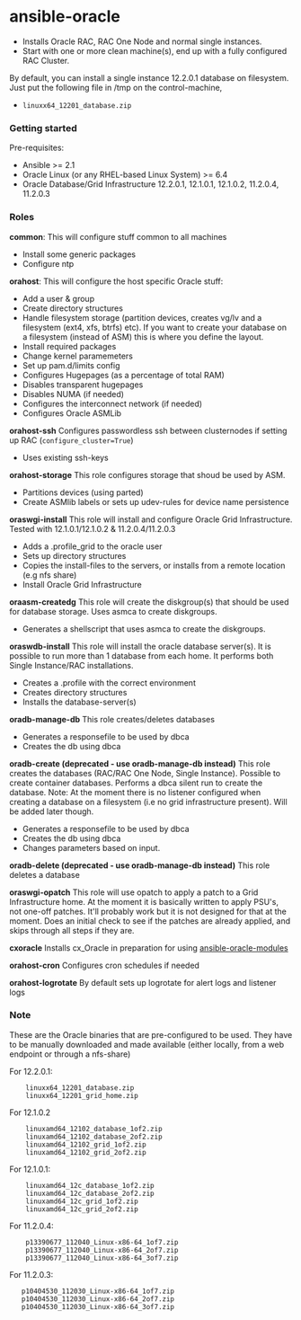 # ansible-oracle

- Installs Oracle RAC, RAC One Node and normal single instances.
- Start with one or more clean machine(s), end up with a fully configured RAC Cluster.


By default, you can install a single instance 12.2.0.1 database on filesystem. Just put the following file in /tmp on the control-machine,

- `linuxx64_12201_database.zip`


### Getting started

Pre-requisites:

- Ansible >= 2.1
- Oracle Linux (or any RHEL-based Linux System) >= 6.4
- Oracle Database/Grid Infrastructure 12.2.0.1, 12.1.0.1, 12.1.0.2, 11.2.0.4, 11.2.0.3


### Roles

**common**:
This will configure stuff common to all machines
- Install some generic packages
- Configure ntp

**orahost**:
This will configure the host specific Oracle stuff:
- Add a user & group
- Create directory structures
- Handle filesystem storage (partition devices, creates vg/lv and a filesystem (ext4, xfs, btrfs) etc). If you want to create your database on a filesystem (instead of ASM) this is where you define the layout.
- Install required packages
- Change kernel paramemeters
- Set up pam.d/limits config
- Configures Hugepages (as a percentage of total RAM)
- Disables transparent hugepages
- Disables NUMA (if needed)
- Configures the interconnect network (if needed)
- Configures Oracle ASMLib

**orahost-ssh**
Configures passwordless ssh between clusternodes if setting up RAC (`configure_cluster=True`)
- Uses existing ssh-keys

**orahost-storage**
This role configures storage that shoud be used by ASM.
- Partitions devices (using parted)
- Create ASMlib labels or sets up udev-rules for device name persistence

**oraswgi-install**
This role will install and configure Oracle Grid Infrastructure. Tested with 12.1.0.1/12.1.0.2 & 11.2.0.4/11.2.0.3
- Adds a .profile_grid to the oracle user
- Sets up directory structures
- Copies the install-files to the servers, or installs from a remote location (e.g nfs share)
- Install Oracle Grid Infrastructure

**oraasm-createdg**
This role will create the diskgroup(s) that should be used for database storage. Uses asmca to create diskgroups.
- Generates a shellscript that uses asmca to create the diskgroups.

**oraswdb-install**
This role will install the oracle database server(s). It is possible to run more than 1 database from each home. It performs both Single Instance/RAC installations.
- Creates a .profile with the correct environment
- Creates directory structures
- Installs the database-server(s)

**oradb-manage-db**
This role creates/deletes databases
- Generates a responsefile to be used by dbca
- Creates the db using dbca

**oradb-create (deprecated - use oradb-manage-db instead)**
This role creates the databases (RAC/RAC One Node, Single Instance). Possible to create container databases. Performs a dbca silent run to create the database.
Note:
At the moment there is no listener configured when creating a database on a filesystem (i.e no grid infrastructure present). Will be added later though.
- Generates a responsefile to be used by dbca
- Creates the db using dbca
- Changes parameters based on input.

**oradb-delete (deprecated - use oradb-manage-db instead)**
This role deletes a database

**oraswgi-opatch**
This role will use opatch to apply a patch to a Grid Infrastructure home. At the moment it is basically written to apply PSU's, not one-off patches. It'll probably work but it is not designed for that at the moment.
Does an initial check to see if the patches are already applied, and skips through all steps if they are.

**cxoracle**
Installs cx_Oracle in preparation for using [ansible-oracle-modules](https://github.com/oravirt/ansible-oracle-module)

**orahost-cron**
Configures cron schedules if needed

**orahost-logrotate**
By default sets up logrotate for alert logs and listener logs

### Note

These are the Oracle binaries that are pre-configured to be used. They have to be manually downloaded and made available (either locally, from a web endpoint or through a nfs-share)

For 12.2.0.1:
```
    linuxx64_12201_database.zip
    linuxx64_12201_grid_home.zip
 ```

For 12.1.0.2
```
    linuxamd64_12102_database_1of2.zip
    linuxamd64_12102_database_2of2.zip
    linuxamd64_12102_grid_1of2.zip
    linuxamd64_12102_grid_2of2.zip
 ```

For 12.1.0.1:
```
    linuxamd64_12c_database_1of2.zip
    linuxamd64_12c_database_2of2.zip
    linuxamd64_12c_grid_1of2.zip
    linuxamd64_12c_grid_2of2.zip
 ```

For 11.2.0.4:
```
    p13390677_112040_Linux-x86-64_1of7.zip
    p13390677_112040_Linux-x86-64_2of7.zip
    p13390677_112040_Linux-x86-64_3of7.zip
 ```

 For 11.2.0.3:
 ```
    p10404530_112030_Linux-x86-64_1of7.zip
    p10404530_112030_Linux-x86-64_2of7.zip
    p10404530_112030_Linux-x86-64_3of7.zip
 ```
